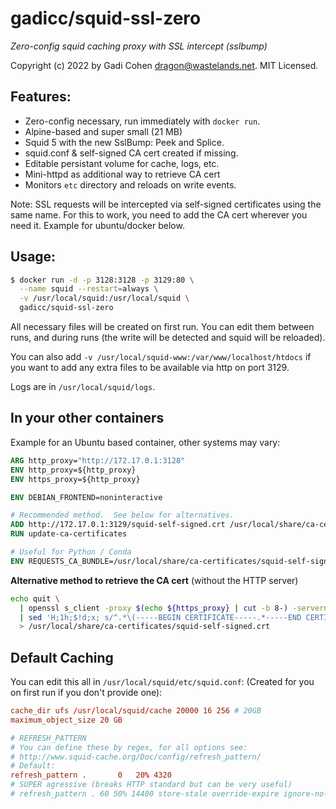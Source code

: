 # gadicc/squid-ssl-zero

*Zero-config squid caching proxy with SSL intercept (sslbump)*

Copyright (c) 2022 by Gadi Cohen <dragon@wastelands.net>.  MIT Licensed.

## Features:

  * Zero-config necessary, run immediately with `docker run`.
  * Alpine-based and super small (21 MB)
  * Squid 5 with the new SslBump: Peek and Splice.
  * squid.conf & self-signed CA cert created if missing.
  * Editable persistant volume for cache, logs, etc.
  * Mini-httpd as additional way to retrieve CA cert
  * Monitors `etc` directory and reloads on write events.

Note: SSL requests will be intercepted via self-signed certificates
using the same name.  For this to work, you need to add the CA cert
wherever you need it.  Example for ubuntu/docker below.

## Usage:

```bash
$ docker run -d -p 3128:3128 -p 3129:80 \
  --name squid --restart=always \
  -v /usr/local/squid:/usr/local/squid \
  gadicc/squid-ssl-zero
```

All necessary files will be created on first run.  You can edit them
between runs, and during runs (the write will be detected and squid
will be reloaded).

You can also add
`-v /usr/local/squid-www:/var/www/localhost/htdocs`
if you want to add any extra files to be available via http on port 3129.

Logs are in `/usr/local/squid/logs`.

## In your other containers

Example for an Ubuntu based container, other systems may vary:

```Dockerfile
ARG http_proxy="http://172.17.0.1:3128"
ENV http_proxy=${http_proxy}
ENV https_proxy=${http_proxy}

ENV DEBIAN_FRONTEND=noninteractive

# Recommended method.  See below for alternatives.
ADD http://172.17.0.1:3129/squid-self-signed.crt /usr/local/share/ca-certificates/squid-self-signed.crt
RUN update-ca-certificates

# Useful for Python / Conda
ENV REQUESTS_CA_BUNDLE=/usr/local/share/ca-certificates/squid-self-signed.crt
```

**Alternative method to retrieve the CA cert** (without the HTTP server)

```bash
echo quit \
  | openssl s_client -proxy $(echo ${https_proxy} | cut -b 8-) -servername google.com -connect google.com:443 -showcerts \
  | sed 'H;1h;$!d;x; s/^.*\(-----BEGIN CERTIFICATE-----.*-----END CERTIFICATE-----\)\n---\nServer certificate.*$/\1/' \
  > /usr/local/share/ca-certificates/squid-self-signed.crt
```

## Default Caching

You can edit this all in `/usr/local/squid/etc/squid.conf`:
(Created for you on first run if you don't provide one):

```conf
cache_dir ufs /usr/local/squid/cache 20000 16 256 # 20GB
maximum_object_size 20 GB

# REFRESH_PATTERN
# You can define these by regex, for all options see:
# http://www.squid-cache.org/Doc/config/refresh_pattern/
# Default:
refresh_pattern .		0	20%	4320
# SUPER agressive (breaks HTTP standard but can be very useful)
# refresh_pattern . 60 50% 14400 store-stale override-expire ignore-no-cache ignore-no-store ignore-private
```
